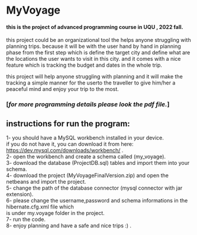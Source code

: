 # MyVoyage
#### this is the project of advanced programming course in UQU , 2022 fall.

this project could be an organizational tool the helps anyone struggling with planning trips. 
because it will be with the user hand by hand in planning phase from the first step which 
is define the target city and define what are the locations the user wants to visit 
in this city. and it comes with a nice feature which is tracking the budget 
and dates in the whole trip.

this project will help anyone struggling with planning and it will make the tracking 
a simple manner for the userto the traveller to give him/her a peaceful mind 
and enjoy your trip to the most.

### [*for more programming details please look the pdf file.*]

## instructions for run the program:

1- you should have a MySQL workbench installed in your device.<br>
if you do not have it, you can download it from here:<br>
https://dev.mysql.com/downloads/workbench/ .<br>
2- open the workbench and create a schema called (my_voyage).<br>
3- download the database (ProjectDB.sql) tables and import them into your schema.<br>
4- download the project (MyVoyageFinalVersion.zip) and open the netbeans and import the project.<br>
5- change the path of the database connector (mysql connector with jar extension).<br>
6- please change the username,password and schema informations in the hibernate.cfg.xml file which <br>
is under my.voyage folder in the project. <br>
7- run the code. <br>
8- enjoy planning and have a safe and nice trips :) .
